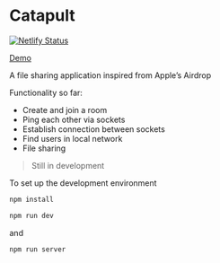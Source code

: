 # Catapult
[![Netlify Status](https://api.netlify.com/api/v1/badges/e5aa07d2-125c-44b7-9cf1-5ac7c38b80f2/deploy-status)](https://app.netlify.com/sites/catapultapp/deploys)

[Demo](https://catapultapp.netlify.app)

A file sharing application inspired from Apple’s Airdrop

Functionality so far: 
- Create and join a room
- Ping each other via sockets
- Establish connection between sockets
- Find users in local network
- File sharing

> Still in development

To set up the development environment

```bash
npm install

npm run dev
```

and

```bash
npm run server
```
